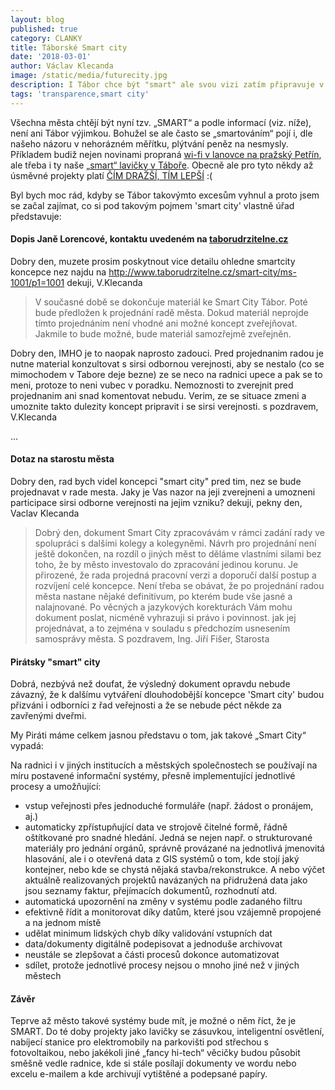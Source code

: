 ```yaml
---
layout: blog
published: true
category: CLANKY
title: Táborské Smart city
date: '2018-03-01'
author: Václav Klecanda
image: /static/media/futurecity.jpg
description: I Tábor chce být "smart" ale svou vizi zatím připravuje v utajení.
tags: 'transparence,smart city'
---
```



Všechna města chtějí být nyní tzv. „SMART“ a podle informací (viz. níže), není ani Tábor výjimkou.
Bohužel se ale často se „smartováním“ pojí i, dle našeho názoru v nehorázném měřítku, plýtvání peněz na nesmysly.
Příkladem budiž nejen novinami propraná [wi-fi v lanovce na pražský Petřín](https://prazsky.denik.cz/zpravy_region/v-lanovce-na-petrin-bude-wi-fi-prahu-zaplati-asi-2-3-milionu-20171003.html), ale třeba i ty naše [„smart“ lavičky v Táboře](/clanky/2017/09/08/smart-lavicka/).
Obecně ale pro tyto někdy až úsměvné projekty platí [ČÍM DRAŽŠÍ, TÍM LEPŠÍ](https://neovlivni.cz/smart-cities-v-rezii-ano-cim-drazsi-tim-lepsi/) :(

Byl bych moc rád, kdyby se Tábor takovýmto excesům vyhnul a proto jsem se začal zajímat,
co si pod takovým pojmem 'smart city' vlastně úřad představuje:

#### Dopis Janě Lorencové, kontaktu uvedeném na [taborudrzitelne.cz](http://www.taborudrzitelne.cz/)

Dobry den,
muzete prosim poskytnout vice detailu ohledne smartcity koncepce nez
najdu na http://www.taborudrzitelne.cz/smart-city/ms-1001/p1=1001
dekuji, V.Klecanda

> V současné době se dokončuje materiál ke Smart City Tábor.
Poté bude předložen k projednání radě města.
Dokud materiál neprojde tímto projednáním není vhodné ani možné koncept zveřejňovat.
Jakmile to bude možné, bude materiál samozřejmě zveřejněn.

Dobry den,
IMHO je to naopak naprosto zadouci.
Pred projednanim radou je nutne material konzultovat s sirsi odbornou verejnosti,
aby se nestalo (co se mimochodem v Tabore deje bezne) ze se neco na radnici upece
a pak se to meni, protoze to neni vubec v poradku.
Nemoznosti to zverejnit pred projednanim ani snad komentovat nebudu.
Verim, ze se situace zmeni a umoznite takto dulezity koncept pripravit i se sirsi verejnosti.
s pozdravem, V.Klecanda

...

#### Dotaz na starostu města

Dobry den,
rad bych videl koncepci "smart city" pred tim, nez se bude projednavat v rade mesta.
Jaky je Vas nazor na jeji zverejneni a umozneni participace sirsi odborne verejnosti na jejim vzniku?
dekuji, pekny den, Vaclav Klecanda

> Dobrý den,
dokument Smart City zpracovávám v rámci zadání rady ve spolupráci s dalšími kolegy a kolegyněmi. Návrh pro projednání není ještě dokončen,
na rozdíl o jiných měst to děláme vlastními silami bez toho, že by město investovalo do zpracování jedinou korunu.
Je přirozené, že rada projedná pracovní verzi a doporučí další postup a rozvíjení celé koncepce.
Není třeba se obávat, že po projednání radou města nastane nějaké definitivum,
po kterém bude vše jasné a nalajnované.
Po věcných a jazykových korekturách Vám mohu dokument poslat, nicméně vyhrazuji si právo i povinnost. jak
jej projednávat, a to zejména v souladu s předchozím usnesením samosprávy města.
S pozdravem, Ing. Jiří Fišer, Starosta

#### Pirátsky "smart" city

Dobrá, nezbývá než doufat, že výsledný dokument opravdu nebude závazný,
že k dalšímu vytváření dlouhodobější koncepce 'Smart city' budou přizváni i odborníci z řad veřejnosti a že se nebude péct někde za zavřenými dveřmi.

My Piráti máme celkem jasnou představu o tom, jak takové „Smart City“ vypadá:

Na radnici i v jiných institucích a městských společnostech se používají na míru postavené informační systémy, přesně implementující jednotlivé procesy a umožňující:
  - vstup veřejnosti přes jednoduché formuláře (např. žádost o pronájem, aj.)
  - automaticky zpřístupňující data ve strojově čitelné formě, řádně oštítkované pro snadné hledání.
  Jedná se nejen např. o strukturované materiály pro jednání orgánů,
  správně provázané na jednotlivá jmenovitá hlasování,
  ale i o otevřená data z GIS systémů o tom,
  kde stojí jaký kontejner, nebo kde se chystá nějaká stavba/rekonstrukce.
  A nebo výčet aktuálně realizovaných projektů navázaných na přidružená data jako jsou seznamy faktur, přejímacích dokumentů, rozhodnutí atd.
  - automatická upozornění na změny v systému podle zadaného filtru
  - efektivně řídit a monitorovat díky datům, které jsou vzájemně propojené a na jednom místě
  - udělat minimum lidských chyb díky validování vstupních dat
  - data/dokumenty digitálně podepisovat a jednoduše archivovat
  - neustále se zlepšovat a části procesů dokonce automatizovat
  - sdílet, protože jednotlivé procesy nejsou o mnoho jiné než v jiných městech

#### Závěr

Teprve až město takové systémy bude mít, je možné o něm říct, že je SMART.
Do té doby projekty jako lavičky se zásuvkou, inteligentní osvětlení,
nabíjecí stanice pro elektromobily na parkovišti pod střechou s fotovoltaikou,
nebo jakékoli jiné „fancy hi-tech“ věcičky budou působit směšně vedle radnice,
kde si stále posílají dokumenty ve wordu nebo excelu e-mailem a kde archivují vytištěné a podepsané papíry.
